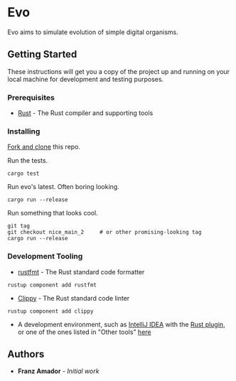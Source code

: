 # Evo

Evo aims to simulate evolution of simple digital organisms.

## Getting Started

These instructions will get you a copy of the project up and running on your local machine for development and testing purposes.

### Prerequisites

* [Rust](https://www.rust-lang.org/tools/install) - The Rust compiler and supporting tools

### Installing

[Fork and clone](https://akrabat.com/the-beginners-guide-to-contributing-to-a-github-project/) this repo.

Run the tests.

```
cargo test
```

Run evo's latest. Often boring looking.

```
cargo run --release
```

Run something that looks cool.

```
git tag
git checkout nice_main_2     # or other promising-looking tag
cargo run --release
```

### Development Tooling

* [rustfmt](https://github.com/rust-lang/rustfmt) - The Rust standard code formatter
```
rustup component add rustfmt
```

* [Clippy](https://github.com/rust-lang/rust-clippy) - The Rust standard code linter
```
rustup component add clippy
```

* A development environment, such as [IntelliJ IDEA](https://www.jetbrains.com/idea/download) with the [Rust plugin](https://intellij-rust.github.io/), or one of the ones listed in "Other tools" [here](https://www.rust-lang.org/learn/get-started)

## Authors

* **Franz Amador** - *Initial work*
